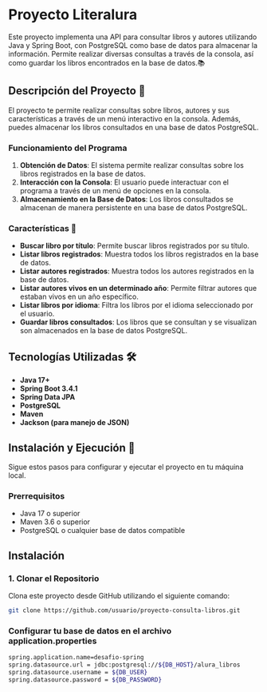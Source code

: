 # Proyecto Literalura

Este proyecto implementa una API para consultar libros y autores utilizando Java y Spring Boot, con PostgreSQL como base de datos para almacenar la información. Permite realizar diversas consultas a través de la consola, así como guardar los libros encontrados en la base de datos.📚


## Descripción del Proyecto 📖

El proyecto te permite realizar consultas sobre libros, autores y sus características a través de un menú interactivo en la consola. Además, puedes almacenar los libros consultados en una base de datos PostgreSQL.

### Funcionamiento del Programa

1. **Obtención de Datos**: El sistema permite realizar consultas sobre los libros registrados en la base de datos.
2. **Interacción con la Consola**: El usuario puede interactuar con el programa a través de un menú de opciones en la consola.
3. **Almacenamiento en la Base de Datos**: Los libros consultados se almacenan de manera persistente en una base de datos PostgreSQL.

### Características 🌟

- **Buscar libro por título**: Permite buscar libros registrados por su título.
- **Listar libros registrados**: Muestra todos los libros registrados en la base de datos.
- **Listar autores registrados**: Muestra todos los autores registrados en la base de datos.
- **Listar autores vivos en un determinado año**: Permite filtrar autores que estaban vivos en un año específico.
- **Listar libros por idioma**: Filtra los libros por el idioma seleccionado por el usuario.
- **Guardar libros consultados**: Los libros que se consultan y se visualizan son almacenados en la base de datos PostgreSQL.

## Tecnologías Utilizadas 🛠️

- **Java 17+**
- **Spring Boot 3.4.1**
- **Spring Data JPA**
- **PostgreSQL**
- **Maven**
- **Jackson (para manejo de JSON)**

## Instalación y Ejecución 🚀

Sigue estos pasos para configurar y ejecutar el proyecto en tu máquina local.

### Prerrequisitos

- Java 17 o superior
- Maven 3.6 o superior
- PostgreSQL o cualquier base de datos compatible


## Instalación

### 1. Clonar el Repositorio

Clona este proyecto desde GitHub utilizando el siguiente comando:

```bash
git clone https://github.com/usuario/proyecto-consulta-libros.git
```

### Configurar tu base de datos en el archivo application.properties
```bash
spring.application.name=desafio-spring
spring.datasource.url = jdbc:postgresql://${DB_HOST}/alura_libros
spring.datasource.username = ${DB_USER}
spring.datasource.password = ${DB_PASSWORD}
```


